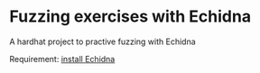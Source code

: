 # Fuzzing exercises with Echidna

A hardhat project to practive fuzzing with Echidna

Requirement: [install Echidna](https://github.com/crytic/echidna)
